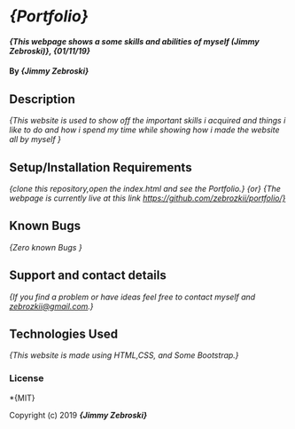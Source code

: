 # _{Portfolio}_

#### _{This webpage shows a some skills and abilities of myself (Jimmy Zebroski)}, {01/11/19}_

#### By _**{Jimmy Zebroski}**_

## Description

_{This website is used to show off the important skills i acquired and things i like to do and how i spend my time while showing how i made the website all by myself }_

## Setup/Installation Requirements
_{clone this repository,open the index.html and see the Portfolio.}_
_{or}_
_{The webpage is currently live at this link https://github.com/zebrozkii/portfolio/}_

## Known Bugs

_{Zero known Bugs }_

## Support and contact details

_{If you find a problem or have ideas feel free to contact myself and zebrozkii@gmail.com.}_

## Technologies Used

_{This website is made using HTML,CSS, and Some Bootstrap.}_

### License

*{MIT}

Copyright (c) 2019 **_{Jimmy Zebroski}_**
